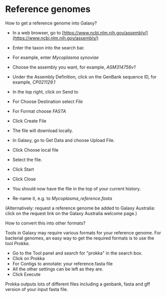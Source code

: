 # Reference genomes

How to get a reference genome into Galaxy?

* In a web browser, go to [https://www.ncbi.nlm.nih.gov/assembly/](https://www.ncbi.nlm.nih.gov/assembly/)

* Enter the taxon into the search bar.

* For example, enter *Mycoplasma synoviae*
* Choose the assembly you want, for example, *ASM314756v1*
* Under the <ss>Assembly Definition</ss>, click on the GenBank sequence ID, for example, *CP021129.1*
* In the top right, click on <ss>Send to</ss>
* For <ss>Choose Destination</ss> select *File*
* For <ss>Format</ss> choose *FASTA*
* Click <ss>Create File</ss>
* The file will download locally.


* In Galaxy, go to <ss>Get Data</ss> and choose <ss>Upload File</ss>.
* Click <ss>Choose local file</ss>
* Select the file.
* Click <ss>Start</ss>
* Click <ss>Close</ss>
* You should now have the file in the top of your current history.
* Re-name it, e.g. to *Mycoplasma_reference.fasta*

(Alternatively: request a reference genome be added to Galaxy Australia: click on the request link on the Galaxy Australia welcome page.)

How to convert this into other formats?

Tools in Galaxy may require various formats for your reference genome. For bacterial genomes, an easy way to get the required formats is to use the tool *Prokka*.

* Go to the Tool panel and search for "prokka" in the search box.
* Click on <ss>Prokka</ss>
* For <ss>Contigs to annotate</ss>: your <fn>reference.fasta</fn> file
* All the other settings can be left as they are.
* Click <ss>Execute</ss>

Prokka outputs lots of different files including a genbank, fasta and gff version of your input fasta file.
